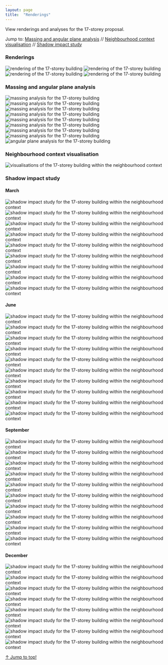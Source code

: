 ```yaml
---
layout: page
title:  "Renderings"
---
```

<a name="top"></a>
View renderings and analyses for the 17-storey proposal. 

Jump to: [Massing and angular plane analysis](#massing-and-angular-plane-analysis) // [Neighbourhood context visualisation](#neighbourhood-context-visualisation) // [Shadow impact study](#shadow-impact-study)

### Renderings

<img src="/assets/img/rendering_1.png" style="max-width:100%;height:auto;" alt="rendering of the 17-storey building">
<img src="/assets/img/rendering_2.png" style="max-width:100%;height:auto;" alt="rendering of the 17-storey building">
<img src="/assets/img/rendering_3.png" style="max-width:100%;height:auto;" alt="rendering of the 17-storey building">
<img src="/assets/img/rendering_4.png" style="max-width:100%;height:auto;" alt="rendering of the 17-storey building">

### Massing and angular plane analysis 

<img src="/assets/img/massing_0.png" style="max-width:100%;height:auto;" alt="massing analysis for the 17-storey building">
<img src="/assets/img/massing_1.png" style="max-width:100%;height:auto;" alt="massing analysis for the 17-storey building">
<img src="/assets/img/massing_2.png" style="max-width:100%;height:auto;" alt="massing analysis for the 17-storey building">
<img src="/assets/img/massing_3.png" style="max-width:100%;height:auto;" alt="massing analysis for the 17-storey building">
<img src="/assets/img/massing_4.png" style="max-width:100%;height:auto;" alt="massing analysis for the 17-storey building">
<img src="/assets/img/massing_5.png" style="max-width:100%;height:auto;" alt="massing analysis for the 17-storey building">
<img src="/assets/img/massing_6.png" style="max-width:100%;height:auto;" alt="massing analysis for the 17-storey building">
<img src="/assets/img/massing_7.png" style="max-width:100%;height:auto;" alt="massing analysis for the 17-storey building">
<img src="/assets/img/massing_8.png" style="max-width:100%;height:auto;" alt="angular plane analysis for the 17-storey building">

### Neighbourhood context visualisation 

<img src="/assets/img/neighbourhood_context.png" style="max-width:100%;height:auto;" alt="visualisations of the 17-storey building within the neighbourhood context">

### Shadow impact study

#### March 

<img src="/assets/img/shadow_march_1.png" style="max-width:100%;height:auto;" alt="shadow impact study for the 17-storey building within the neighbourhood context">
<img src="/assets/img/shadow_march_2.png" style="max-width:100%;height:auto;" alt="shadow impact study for the 17-storey building within the neighbourhood context">
<img src="/assets/img/shadow_march_3.png" style="max-width:100%;height:auto;" alt="shadow impact study for the 17-storey building within the neighbourhood context">
<img src="/assets/img/shadow_march_4.png" style="max-width:100%;height:auto;" alt="shadow impact study for the 17-storey building within the neighbourhood context">
<img src="/assets/img/shadow_march_5.png" style="max-width:100%;height:auto;" alt="shadow impact study for the 17-storey building within the neighbourhood context">
<img src="/assets/img/shadow_march_6.png" style="max-width:100%;height:auto;" alt="shadow impact study for the 17-storey building within the neighbourhood context">
<img src="/assets/img/shadow_march_7.png" style="max-width:100%;height:auto;" alt="shadow impact study for the 17-storey building within the neighbourhood context">
<img src="/assets/img/shadow_march_8.png" style="max-width:100%;height:auto;" alt="shadow impact study for the 17-storey building within the neighbourhood context">
<img src="/assets/img/shadow_march_9.png" style="max-width:100%;height:auto;" alt="shadow impact study for the 17-storey building within the neighbourhood context">

#### June 

<img src="/assets/img/shadow_june_1.png" style="max-width:100%;height:auto;" alt="shadow impact study for the 17-storey building within the neighbourhood context">
<img src="/assets/img/shadow_june_2.png" style="max-width:100%;height:auto;" alt="shadow impact study for the 17-storey building within the neighbourhood context">
<img src="/assets/img/shadow_june_3.png" style="max-width:100%;height:auto;" alt="shadow impact study for the 17-storey building within the neighbourhood context">
<img src="/assets/img/shadow_june_4.png" style="max-width:100%;height:auto;" alt="shadow impact study for the 17-storey building within the neighbourhood context">
<img src="/assets/img/shadow_june_5.png" style="max-width:100%;height:auto;" alt="shadow impact study for the 17-storey building within the neighbourhood context">
<img src="/assets/img/shadow_june_6.png" style="max-width:100%;height:auto;" alt="shadow impact study for the 17-storey building within the neighbourhood context">
<img src="/assets/img/shadow_june_7.png" style="max-width:100%;height:auto;" alt="shadow impact study for the 17-storey building within the neighbourhood context">
<img src="/assets/img/shadow_june_8.png" style="max-width:100%;height:auto;" alt="shadow impact study for the 17-storey building within the neighbourhood context">
<img src="/assets/img/shadow_june_9.png" style="max-width:100%;height:auto;" alt="shadow impact study for the 17-storey building within the neighbourhood context">
<img src="/assets/img/shadow_june_10.png" style="max-width:100%;height:auto;" alt="shadow impact study for the 17-storey building within the neighbourhood context">

#### September

<img src="/assets/img/shadow_sept_1.png" style="max-width:100%;height:auto;" alt="shadow impact study for the 17-storey building within the neighbourhood context">
<img src="/assets/img/shadow_sept_2.png" style="max-width:100%;height:auto;" alt="shadow impact study for the 17-storey building within the neighbourhood context">
<img src="/assets/img/shadow_sept_3.png" style="max-width:100%;height:auto;" alt="shadow impact study for the 17-storey building within the neighbourhood context">
<img src="/assets/img/shadow_sept_4.png" style="max-width:100%;height:auto;" alt="shadow impact study for the 17-storey building within the neighbourhood context">
<img src="/assets/img/shadow_sept_5.png" style="max-width:100%;height:auto;" alt="shadow impact study for the 17-storey building within the neighbourhood context">
<img src="/assets/img/shadow_sept_6.png" style="max-width:100%;height:auto;" alt="shadow impact study for the 17-storey building within the neighbourhood context">
<img src="/assets/img/shadow_sept_7.png" style="max-width:100%;height:auto;" alt="shadow impact study for the 17-storey building within the neighbourhood context">
<img src="/assets/img/shadow_sept_8.png" style="max-width:100%;height:auto;" alt="shadow impact study for the 17-storey building within the neighbourhood context">
<img src="/assets/img/shadow_sept_9.png" style="max-width:100%;height:auto;" alt="shadow impact study for the 17-storey building within the neighbourhood context">
<img src="/assets/img/shadow_sept_10.png" style="max-width:100%;height:auto;" alt="shadow impact study for the 17-storey building within the neighbourhood context">

#### December

<img src="/assets/img/shadow_dec_1.png" style="max-width:100%;height:auto;" alt="shadow impact study for the 17-storey building within the neighbourhood context">
<img src="/assets/img/shadow_dec_2.png" style="max-width:100%;height:auto;" alt="shadow impact study for the 17-storey building within the neighbourhood context">
<img src="/assets/img/shadow_dec_3.png" style="max-width:100%;height:auto;" alt="shadow impact study for the 17-storey building within the neighbourhood context">
<img src="/assets/img/shadow_dec_4.png" style="max-width:100%;height:auto;" alt="shadow impact study for the 17-storey building within the neighbourhood context">
<img src="/assets/img/shadow_dec_5.png" style="max-width:100%;height:auto;" alt="shadow impact study for the 17-storey building within the neighbourhood context">
<img src="/assets/img/shadow_dec_6.png" style="max-width:100%;height:auto;" alt="shadow impact study for the 17-storey building within the neighbourhood context">
<img src="/assets/img/shadow_dec_7.png" style="max-width:100%;height:auto;" alt="shadow impact study for the 17-storey building within the neighbourhood context">
<img src="/assets/img/shadow_dec_8.png" style="max-width:100%;height:auto;" alt="shadow impact study for the 17-storey building within the neighbourhood context">

<a class="top-link hide" href="#top">↑ Jump to top!</a>